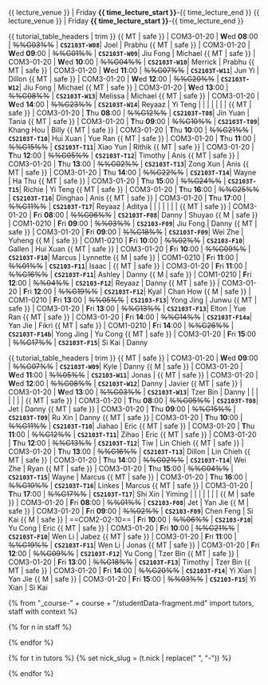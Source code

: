 <span id="lectures-s1">{{ lecture_venue }} | Friday **{{ time_lecture_start }}**-{{ time_lecture_end }}</span>
<span id="lectures-s2">{{ lecture_venue }} | Friday **{{ time_lecture_start }}**-{{ time_lecture_end }}</span>

<div id="tutorials-s1">

{{ tutorial_table_headers | trim }}
{{ MT | safe }} | COM3-01-20 | **W**ed  **08**:00 | ~~%%G03%%~~ | **`CS2103T-W08`**| <trigger trigger="click" for="modal:tutorialSchedule-Joel">Joel</trigger> | <trigger trigger="click" for="modal:tutorialSchedule-Prabhu">Prabhu</trigger>
{{ MT | safe }} | COM3-01-20 | **W**ed  **09**:00 | ~~%%G01%%~~ | **`CS2103T-W09`**| <trigger trigger="click" for="modal:tutorialSchedule-Jiu-Fong">Jiu Fong</trigger> | <trigger trigger="click" for="modal:tutorialSchedule-Michael">Michael</trigger>
{{ MT | safe }} | COM3-01-20 | **W**ed  **10**:00 | ~~%%G04%%~~ | **`CS2103T-W10`**| <trigger trigger="click" for="modal:tutorialSchedule-Merrick">Merrick</trigger> | <trigger trigger="click" for="modal:tutorialSchedule-Prabhu">Prabhu</trigger>
{{ MT | safe }} | COM3-01-20 | **W**ed  **11**:00 | ~~%%G07%%~~ | **`CS2103T-W11`**| <trigger trigger="click" for="modal:tutorialSchedule-Jun-Yi">Jun Yi</trigger> | <trigger trigger="click" for="modal:tutorialSchedule-Dillon">Dillon</trigger>
{{ MT | safe }} | COM3-01-20 | **W**ed  **12**:00 | ~~%%G20%%~~ | **`CS2103T-W12`**| <trigger trigger="click" for="modal:tutorialSchedule-Jiu-Fong">Jiu Fong</trigger> | <trigger trigger="click" for="modal:tutorialSchedule-Michael">Michael</trigger>
{{ MT | safe }} | COM3-01-20 | **W**ed  **13**:00 | ~~%%G08%%~~ | **`CS2103T-W13`**| <trigger trigger="click" for="modal:tutorialSchedule-Melissa">Melissa</trigger> | <trigger trigger="click" for="modal:tutorialSchedule-Michael">Michael</trigger>
{{ MT | safe }} | COM3-01-20 | **W**ed  **14**:00 | ~~%%G23%%~~ | **`CS2103T-W14`**| <trigger trigger="click" for="modal:tutorialSchedule-Reyaaz">Reyaaz</trigger> | <trigger trigger="click" for="modal:tutorialSchedule-Yi-Teng">Yi Teng</trigger>
| | | | | | |
{{ MT | safe }} | COM3-01-20 | **T**hu  **08**:00 | ~~%%G12%%~~ | **`CS2103T-T08`**| <trigger trigger="click" for="modal:tutorialSchedule-Jin-Yuan">Jin Yuan</trigger> | <trigger trigger="click" for="modal:tutorialSchedule-Tania">Tania</trigger>
{{ MT | safe }} | COM3-01-20 | **T**hu  **09**:00 | ~~%%G10%%~~ | **`CS2103T-T09`**| <trigger trigger="click" for="modal:tutorialSchedule-Khang-Hou">Khang Hou</trigger> | <trigger trigger="click" for="modal:tutorialSchedule-Billy">Billy</trigger>
{{ MT | safe }} | COM3-01-20 | **T**hu  **10**:00 | ~~%%G21%%~~ | **`CS2103T-T10`**| <trigger trigger="click" for="modal:tutorialSchedule-Hui-Xuan">Hui Xuan</trigger> | <trigger trigger="click" for="modal:tutorialSchedule-Yue-Ran">Yue Ran</trigger>
{{ MT | safe }} | COM3-01-20 | **T**hu  **11**:00 | ~~%%G15%%~~ | **`CS2103T-T11`**| <trigger trigger="click" for="modal:tutorialSchedule-Xiao-Yun">Xiao Yun</trigger> | <trigger trigger="click" for="modal:tutorialSchedule-Rithik">Rithik</trigger>
{{ MT | safe }} | COM3-01-20 | **T**hu  **12**:00 | ~~%%G05%%~~ | **`CS2103T-T12`**| <trigger trigger="click" for="modal:tutorialSchedule-Timothy">Timothy</trigger> | <trigger trigger="click" for="modal:tutorialSchedule-Anis">Anis</trigger>
{{ MT | safe }} | COM3-01-20 | **T**hu  **13**:00 | ~~%%G02%%~~ | **`CS2103T-T13`**| <trigger trigger="click" for="modal:tutorialSchedule-Zong-Xun">Zong Xun</trigger> | <trigger trigger="click" for="modal:tutorialSchedule-Anis">Anis</trigger>
{{ MT | safe }} | COM3-01-20 | **T**hu  **14**:00 | ~~%%G22%%~~ | **`CS2103T-T14`**| <trigger trigger="click" for="modal:tutorialSchedule-Wayne">Wayne</trigger> | <trigger trigger="click" for="modal:tutorialSchedule-Ha-Thu">Ha Thu</trigger>
{{ MT | safe }} | COM3-01-20 | **T**hu  **15**:00 | ~~%%G24%%~~ | **`CS2103T-T15`**| <trigger trigger="click" for="modal:tutorialSchedule-Richie">Richie</trigger> | <trigger trigger="click" for="modal:tutorialSchedule-Yi-Teng">Yi Teng</trigger>
{{ MT | safe }} | COM3-01-20 | **T**hu  **16**:00 | ~~%%G25%%~~ | **`CS2103T-T16`**| <trigger trigger="click" for="modal:tutorialSchedule-Dinghao">Dinghao</trigger> | <trigger trigger="click" for="modal:tutorialSchedule-Anis">Anis</trigger>
{{ MT | safe }} | COM3-01-20 | **T**hu  **17**:00 | ~~%%G11%%~~ | **`CS2103T-T17`**| <trigger trigger="click" for="modal:tutorialSchedule-Reyaaz">Reyaaz</trigger> | <trigger trigger="click" for="modal:tutorialSchedule-Aditya">Aditya</trigger>
| | | | | | |
{{ MT | safe }} | COM3-01-20 | **F**ri  **08**:00 | ~~%%G06%%~~ | **`CS2103T-F08`**| <trigger trigger="click" for="modal:tutorialSchedule-Danny">Danny</trigger> | <trigger trigger="click" for="modal:tutorialSchedule-Shuyao">Shuyao</trigger>
{{ M | safe }} | COM1-0210 | **F**ri  **09**:00 | ~~%%03%%~~ | **`CS2103-F09`**| <trigger trigger="click" for="modal:tutorialSchedule-Jiu-Fong">Jiu Fong</trigger> | <trigger trigger="click" for="modal:tutorialSchedule-Danny">Danny</trigger>
{{ MT | safe }} | COM3-01-20 | **F**ri  **09**:00 | ~~%%G18%%~~ | **`CS2103T-F09`**| <trigger trigger="click" for="modal:tutorialSchedule-Wei-Zhe">Wei Zhe</trigger> | <trigger trigger="click" for="modal:tutorialSchedule-Yuheng">Yuheng</trigger>
{{ M | safe }} | COM1-0210 | **F**ri  **10**:00 | ~~%%02%%~~ | **`CS2103-F10`**| <trigger trigger="click" for="modal:tutorialSchedule-Gallen">Gallen</trigger> | <trigger trigger="click" for="modal:tutorialSchedule-Hui-Xuan">Hui Xuan</trigger>
{{ MT | safe }} | COM3-01-20 | **F**ri  **10**:00 | ~~%%G09%%~~ | **`CS2103T-F10`**| <trigger trigger="click" for="modal:tutorialSchedule-Marcus">Marcus</trigger> | <trigger trigger="click" for="modal:tutorialSchedule-Lynnette">Lynnette</trigger>
{{ M | safe }} | COM1-0210 | **F**ri  **11**:00 | ~~%%01%%~~ | **`CS2103-F11`**| <trigger trigger="click" for="modal:tutorialSchedule-Isaac">Isaac</trigger> |
{{ MT | safe }} | COM3-01-20 | **F**ri  **11**:00 | ~~%%G16%%~~ | **`CS2103T-F11`**| <trigger trigger="click" for="modal:tutorialSchedule-Ashley">Ashley</trigger> | <trigger trigger="click" for="modal:tutorialSchedule-Danny">Danny</trigger>
{{ M | safe }} | COM1-0210 | **F**ri  **12**:00 | ~~%%04%%~~ | **`CS2103-F12`**| <trigger trigger="click" for="modal:tutorialSchedule-Reyaaz">Reyaaz</trigger> | <trigger trigger="click" for="modal:tutorialSchedule-Danny">Danny</trigger>
{{ MT | safe }} | COM3-01-20 | **F**ri  **12**:00 | ~~%%G19%%~~ | **`CS2103T-F12`**| <trigger trigger="click" for="modal:tutorialSchedule-Kyal">Kyal</trigger> | <trigger trigger="click" for="modal:tutorialSchedule-Chan-How">Chan How</trigger>
{{ M | safe }} | COM1-0210 | **F**ri  **13**:00 | ~~%%05%%~~ | **`CS2103-F13`**| <trigger trigger="click" for="modal:tutorialSchedule-Yong-Jing">Yong Jing</trigger> | <trigger trigger="click" for="modal:tutorialSchedule-Junwu">Junwu</trigger>
{{ MT | safe }} | COM3-01-20 | **F**ri  **13**:00 | ~~%%G13%%~~ | **`CS2103T-F13`**| <trigger trigger="click" for="modal:tutorialSchedule-Elton">Elton</trigger> | <trigger trigger="click" for="modal:tutorialSchedule-Yue-Ran">Yue Ran</trigger>
{{ MT | safe }} | COM3-01-20 | **F**ri  **14**:00 | ~~%%G14%%~~ | **`CS2103T-F14a`**| <trigger trigger="click" for="modal:tutorialSchedule-Yan-Jie">Yan Jie</trigger> | <trigger trigger="click" for="modal:tutorialSchedule-Fikri">Fikri</trigger>
{{ MT | safe }} | COM1-0210 | **F**ri  **14**:00 | ~~%%G26%%~~ | **`CS2103T-F14b`**| <trigger trigger="click" for="modal:tutorialSchedule-Yong-Jing">Yong Jing</trigger> | <trigger trigger="click" for="modal:tutorialSchedule-Yu-Cong">Yu Cong</trigger>
{{ MT | safe }} | COM3-01-20 | **F**ri  **15**:00 | ~~%%G17%%~~ | **`CS2103T-F15`**| <trigger trigger="click" for="modal:tutorialSchedule-Si-Kai">Si Kai</trigger> | <trigger trigger="click" for="modal:tutorialSchedule-Danny">Danny</trigger>

</div>

<div id="tutorials-s2">

{{ tutorial_table_headers | trim }}
 {{ MT | safe }} | COM3-01-20 | **W**ed  **09**:00 | ~~%%G07%%~~ | **`CS2103T-W09`**| <trigger trigger="click" for="modal:tutorialSchedule-Kyle">Kyle</trigger> | <trigger trigger="click" for="modal:tutorialSchedule-Danny">Danny</trigger>
 {{ M | safe }} | COM3-01-20 | **W**ed  **11**:00 | ~~%%05%%~~ | **`CS2103-W11`**| <trigger trigger="click" for="modal:tutorialSchedule-Jonas">Jonas</trigger> |
 {{ MT | safe }} | COM3-01-20 | **W**ed  **12**:00 | ~~%%G08%%~~ | **`CS2103T-W12`**| <trigger trigger="click" for="modal:tutorialSchedule-Danny">Danny</trigger> | <trigger trigger="click" for="modal:tutorialSchedule-Javier">Javier</trigger>
 {{ MT | safe }} | COM3-01-20 | **W**ed  **13**:00 | ~~%%G03%%~~ | **`CS2103T-W13`**| <trigger trigger="click" for="modal:tutorialSchedule-Tzer-Bin">Tzer Bin</trigger> | <trigger trigger="click" for="modal:tutorialSchedule-Danny">Danny</trigger>
 | | | | | | |
 {{ MT | safe }} | COM3-01-20 | **T**hu  **08**:00 | ~~%%G05%%~~ | **`CS2103T-T08`**| <trigger trigger="click" for="modal:tutorialSchedule-Jet">Jet</trigger> | <trigger trigger="click" for="modal:tutorialSchedule-Danny">Danny</trigger>
 {{ MT | safe }} | COM3-01-20 | **T**hu  **09**:00 | ~~%%G15%%~~ | **`CS2103T-T09`**| <trigger trigger="click" for="modal:tutorialSchedule-Ru-Xin">Ru Xin</trigger> | <trigger trigger="click" for="modal:tutorialSchedule-Danny">Danny</trigger>
 {{ MT | safe }} | COM3-01-20 | **T**hu  **10**:00 | ~~%%G11%%~~ | **`CS2103T-T10`**| <trigger trigger="click" for="modal:tutorialSchedule-Jiahao">Jiahao</trigger> | <trigger trigger="click" for="modal:tutorialSchedule-Eric">Eric</trigger>
 {{ MT | safe }} | COM3-01-20 | **T**hu  **11**:00 | ~~%%G12%%~~ | **`CS2103T-T11`**| <trigger trigger="click" for="modal:tutorialSchedule-Zihao">Zihao</trigger> | <trigger trigger="click" for="modal:tutorialSchedule-Eric">Eric</trigger>
 {{ MT | safe }} | COM3-01-20 | **T**hu  **12**:00 | ~~%%G13%%~~ | **`CS2103T-T12`**| <trigger trigger="click" for="modal:tutorialSchedule-Tiw">Tiw</trigger> | <trigger trigger="click" for="modal:tutorialSchedule-Lin-Chieh">Lin Chieh</trigger>
 {{ MT | safe }} | COM3-01-20 | **T**hu  **13**:00 | ~~%%G16%%~~ | **`CS2103T-T13`**| <trigger trigger="click" for="modal:tutorialSchedule-Dillon">Dillon</trigger> | <trigger trigger="click" for="modal:tutorialSchedule-Lin-Chieh">Lin Chieh</trigger>
 {{ MT | safe }} | COM3-01-20 | **T**hu  **14**:00 | ~~%%G02%%~~ | **`CS2103T-T14`**| <trigger trigger="click" for="modal:tutorialSchedule-Wei-Zhe">Wei Zhe</trigger> | <trigger trigger="click" for="modal:tutorialSchedule-Ryan">Ryan</trigger>
 {{ MT | safe }} | COM3-01-20 | **T**hu  **15**:00 | ~~%%G04%%~~ | **`CS2103T-T15`**| <trigger trigger="click" for="modal:tutorialSchedule-Wayne">Wayne</trigger> | <trigger trigger="click" for="modal:tutorialSchedule-Marcus">Marcus</trigger>
 {{ MT | safe }} | COM3-01-20 | **T**hu  **16**:00 | ~~%%G10%%~~ | **`CS2103T-T16`**| <trigger trigger="click" for="modal:tutorialSchedule-Linkes">Linkes</trigger> | <trigger trigger="click" for="modal:tutorialSchedule-Marcus">Marcus</trigger>
 {{ MT | safe }} | COM3-01-20 | **T**hu  **17**:00 | ~~%%G17%%~~ | **`CS2103T-T17`**| <trigger trigger="click" for="modal:tutorialSchedule-Shi-Xin">Shi Xin</trigger> | <trigger trigger="click" for="modal:tutorialSchedule-Yiming">Yiming</trigger>
 | | | | | | |
 {{ M | safe }} | COM3-01-20 | **F**ri  **08**:00 | ~~%%01%%~~ | **`CS2103-F08`**| <trigger trigger="click" for="modal:tutorialSchedule-Jet">Jet</trigger> | <trigger trigger="click" for="modal:tutorialSchedule-Yan-Jie">Yan Jie</trigger>
 {{ M | safe }} | COM3-01-20 | **F**ri  **09**:00 | ~~%%02%%~~ | **`CS2103-F09`**| <trigger trigger="click" for="modal:tutorialSchedule-Chen-Feng">Chen Feng</trigger> | <trigger trigger="click" for="modal:tutorialSchedule-Si-Kai">Si Kai</trigger>
 {{ M | safe }} | ==COM2-02-10== | **F**ri  **10**:00 | ~~%%06%%~~ | **`CS2103-F10`**| <trigger trigger="click" for="modal:tutorialSchedule-Yu-Cong">Yu Cong</trigger> | <trigger trigger="click" for="modal:tutorialSchedule-Eric">Eric</trigger>
 {{ MT | safe }} | COM3-01-20 | **F**ri  **10**:00 | ~~%%G21%%~~ | **`CS2103T-F10`**| <trigger trigger="click" for="modal:tutorialSchedule-Wen-Li">Wen Li</trigger> | <trigger trigger="click" for="modal:tutorialSchedule-Jabez">Jabez</trigger>
 {{ MT | safe }} | COM3-01-20 | **F**ri  **11**:00 | ~~%%G19%%~~ | **`CS2103T-F11`**| <trigger trigger="click" for="modal:tutorialSchedule-Wen-Li">Wen Li</trigger> | <trigger trigger="click" for="modal:tutorialSchedule-Jonas">Jonas</trigger>
 {{ MT | safe }} | COM3-01-20 | **F**ri  **12**:00 | ~~%%G09%%~~ | **`CS2103T-F12`**| <trigger trigger="click" for="modal:tutorialSchedule-Yu-Cong">Yu Cong</trigger> | <trigger trigger="click" for="modal:tutorialSchedule-Tzer-Bin">Tzer Bin</trigger>
 {{ MT | safe }} | COM3-01-20 | **F**ri  **13**:00 | ~~%%G18%%~~ | **`CS2103T-F13`**| <trigger trigger="click" for="modal:tutorialSchedule-Timothy">Timothy</trigger> | <trigger trigger="click" for="modal:tutorialSchedule-Tzer-Bin">Tzer Bin</trigger>
 {{ MT | safe }} | COM3-01-20 | **F**ri  **14**:00 | ~~%%G20%%~~ | **`CS2103T-F14`**| <trigger trigger="click" for="modal:tutorialSchedule-Yi-Xian">Yi Xian</trigger> | <trigger trigger="click" for="modal:tutorialSchedule-Yan-Jie">Yan Jie</trigger>
 {{ M | safe }} | COM3-01-20 | **F**ri  **15**:00 | ~~%%03%%~~ | **`CS2103-F15`**| <trigger trigger="click" for="modal:tutorialSchedule-Yi-Xian">Yi Xian</trigger> | <trigger trigger="click" for="modal:tutorialSchedule-Si-Kai">Si Kai</trigger>

</div>

<div tags="m--cs2103" id="modals">
{% from "_course-" + course + "/studentData-fragment.md" import tutors, staff with context %}

{% for n in staff %}
<modal large header="" id="modal:tutorialSchedule-{{ n }}">

<include src="../admin/tutors-info.md#{{ n }}"/>
</modal>
{% endfor %}

{% for t in tutors %}
{% set nick_slug = (t.nick | replace(" ", "-")) %}
<modal large header="" id="modal:tutorialSchedule-{{ nick_slug }}">

<include src="../admin/tutors-info.md#{{ nick_slug }}"/>
</modal>
{% endfor %}
</div>